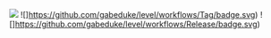 ![](https://github.com/gabeduke/level/workflows/Test/badge.svg)
![]https://github.com/gabeduke/level/workflows/Tag/badge.svg)
![]https://github.com/gabeduke/level/workflows/Release/badge.svg)
